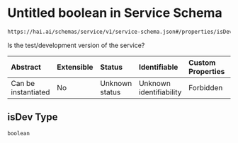 # Untitled boolean in Service Schema

```txt
https://hai.ai/schemas/service/v1/service-schema.json#/properties/isDev
```

Is the test/development version of the service?

| Abstract            | Extensible | Status         | Identifiable            | Custom Properties | Additional Properties | Access Restrictions | Defined In                                                                                          |
| :------------------ | :--------- | :------------- | :---------------------- | :---------------- | :-------------------- | :------------------ | :-------------------------------------------------------------------------------------------------- |
| Can be instantiated | No         | Unknown status | Unknown identifiability | Forbidden         | Allowed               | none                | [service.schema.json\*](../../out/components/service/v1/service.schema.json "open original schema") |

## isDev Type

`boolean`
